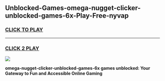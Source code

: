 
## Unblocked-Games-omega-nugget-clicker-unblocked-games-6x-Play-Free-nyvap
<h3>
<a href="https://premium76.site?title=omega-nugget-clicker-unblocked-games-6x&ref=19M">CLICK TO PLAY</a></h3>
<hr>

<h3>
<a href="https://premium76.site?title=omega-nugget-clicker-unblocked-games-6x&ref=19M">CLICK 2 PLAY</a>
  
</h3>

<a href="https://premium76.site?title=omega-nugget-clicker-unblocked-games-6x&ref=19M"><img src="https://clearcache.store/games.png"></a>


**omega-nugget-clicker-unblocked-games-6x games unblocked: Your Gateway to Fun and Accessible Online Gaming**
